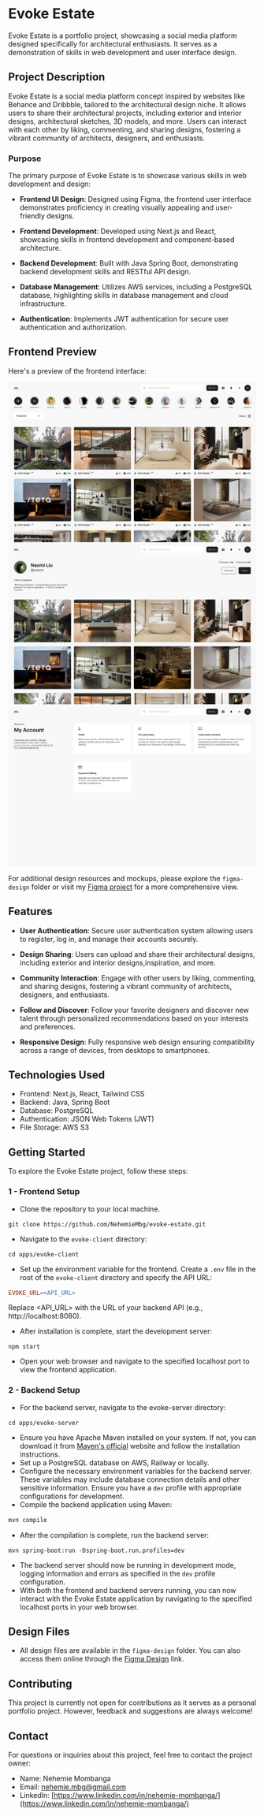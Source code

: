 # Evoke Estate

Evoke Estate is a portfolio project, showcasing a social media platform designed specifically for architectural enthusiasts. It serves as a demonstration of skills in web development and user interface design.

## Project Description

Evoke Estate is a social media platform concept inspired by websites like Behance and Dribbble, tailored to the architectural design niche. It allows users to share their architectural projects, including exterior and interior designs, architectural sketches, 3D models, and more. Users can interact with each other by liking, commenting, and sharing designs, fostering a vibrant community of architects, designers, and enthusiasts.

### Purpose

The primary purpose of Evoke Estate is to showcase various skills in web development and design:

- **Frontend UI Design**: Designed using Figma, the frontend user interface demonstrates proficiency in creating visually appealing and user-friendly designs.

- **Frontend Development**: Developed using Next.js and React, showcasing skills in frontend development and component-based architecture.

- **Backend Development**: Built with Java Spring Boot, demonstrating backend development skills and RESTful API design.

- **Database Management**: Utilizes AWS services, including a PostgreSQL database, highlighting skills in database management and cloud infrastructure.

- **Authentication**: Implements JWT authentication for secure user authentication and authorization.

## Frontend Preview

Here's a preview of the frontend interface:

![Frontend Preview](figma-design/Home%20Page.png)
![Frontend Preview](figma-design/User%20Profile.png)
![Frontend Preview](figma-design/User%20Dashboard.png)

For additional design resources and mockups, please explore the `figma-design` folder or visit my [Figma project](https://www.figma.com/file/AOlNtIWl5P0ZvTz0rtsyIw/Evoke-Estate?type=design&node-id=0%3A1&mode=design&t=hZsSXsy1Wv60cCLI-1) for a more comprehensive view.

## Features

- **User Authentication**: Secure user authentication system allowing users to register, log in, and manage their accounts securely.

- **Design Sharing**: Users can upload and share their architectural designs, including exterior and interior designs,inspiration, and more.

- **Community Interaction**: Engage with other users by liking, commenting, and sharing designs, fostering a vibrant community of architects, designers, and enthusiasts.

- **Follow and Discover**: Follow your favorite designers and discover new talent through personalized recommendations based on your interests and preferences.

- **Responsive Design**: Fully responsive web design ensuring compatibility across a range of devices, from desktops to smartphones.

## Technologies Used

- Frontend: Next.js, React, Tailwind CSS
- Backend: Java, Spring Boot
- Database: PostgreSQL
- Authentication: JSON Web Tokens (JWT)
- File Storage: AWS S3

## Getting Started

To explore the Evoke Estate project, follow these steps:

### 1 - Frontend Setup

- Clone the repository to your local machine.

```shell
git clone https://github.com/NehemieMbg/evoke-estate.git
```

- Navigate to the `evoke-client` directory:

```shell
cd apps/evoke-client
```

- Set up the environment variable for the frontend. Create a `.env` file in the root of the `evoke-client` directory and specify the API URL:

```makefile
EVOKE_URL=<API_URL>
```

Replace <API_URL> with the URL of your backend API (e.g., http://localhost:8080).

- After installation is complete, start the development server:

```shell
npm start
```

- Open your web browser and navigate to the specified localhost port to view the frontend application.

### 2 - Backend Setup

- For the backend server, navigate to the evoke-server directory:

```shell
cd apps/evoke-server
```

- Ensure you have Apache Maven installed on your system. If not, you can download it from [Maven's official](https://maven.apache.org/download.cgi) website and follow the installation instructions.
- Set up a PostgreSQL database on AWS, Railway or locally.
- Configure the necessary environment variables for the backend server. These variables may include database connection details and other sensitive information. Ensure you have a `dev` profile with appropriate configurations for development.
- Compile the backend application using Maven:

```bash
mvn compile
```

- After the compilation is complete, run the backend server:

```shell
mvn spring-boot:run -Dspring-boot.run.profiles=dev
```

- The backend server should now be running in development mode, logging information and errors as specified in the `dev` profile configuration.
- With both the frontend and backend servers running, you can now interact with the Evoke Estate application by navigating to the specified localhost ports in your web browser.

## Design Files

- All design files are available in the `figma-design` folder. You can also access them online through the [Figma Design](https://www.figma.com/file/AOlNtIWl5P0ZvTz0rtsyIw/Evoke-Estate?type=design&node-id=0-1&mode=design) link.

## Contributing

This project is currently not open for contributions as it serves as a personal portfolio project. However, feedback and suggestions are always welcome!

## Contact

For questions or inquiries about this project, feel free to contact the project owner:

- Name: Nehemie Mombanga
- Email: nehemie.mbg@gmail.com
- LinkedIn: [https://www.linkedin.com/in/nehemie-mombanga/](https://www.linkedin.com/in/nehemie-mombanga/)
